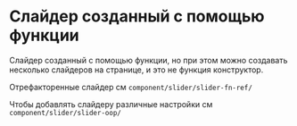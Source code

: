 # Слайдер созданный с помощью функции
Слайдер созданный с помощью функции, но при этом можно создавать несколько слайдеров на странице, и это не функция конструктор.

Отрефакторенные слайдер см `component/slider/slider-fn-ref/`

Чтобы добавлять слайдеру различные настройки см `component/slider/slider-oop/`

